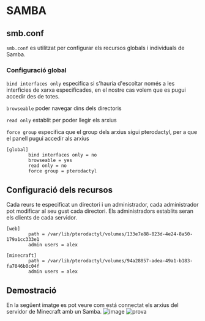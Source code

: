 # SAMBA
## smb.conf
`smb.conf` es utilitzat per configurar els recursos globals i individuals de Samba.

### Configuració global
`bind interfaces only` especifica si s'hauria d'escoltar només a les interficies de xarxa especificades, en el nostre cas volem que es pugui accedir des de totes.

`browseable` poder navegar dins dels directoris

`read only` establit per poder llegir els arxius

`force group` especifica que el group dels arxius sigui pterodactyl, per a que el panell pugui accedir als arxius

```samba
[global]
        bind interfaces only = no
        browseable = yes
        read only = no
        force group = pterodactyl
```

## Configuració dels recursos
Cada reurs te especificat un directori i un administrador, cada administrador pot modificar al seu gust cada directori. Els administradors establits seran els clients de cada servidor.
```samba
[web]
        path = /var/lib/pterodactyl/volumes/133e7e88-823d-4e24-8a50-179a1cc333e1
        admin users = alex

[minecraft]
        path = /var/lib/pterodactyl/volumes/94a28857-adea-49a1-b183-fa7046b0c04f
        admin users = alex
```

## Demostració
En la següent imatge es pot veure com está connectat els arxius del servidor de Minecraft amb un Samba.
![image](https://github.com/Proyecto-Sintesi/configs/assets/122394285/e8da27e0-6aed-4430-b52c-bb2e948f39b2)
![prova](https://github.com/Proyecto-Sintesi/configs/assets/122394285/d1f9a67b-afbe-4b4e-818d-766d5bdfecea)


